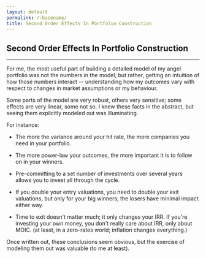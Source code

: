 ```yaml
---
layout: default
permalink: /:basename/
title: Second Order Effects In Portfolio Construction
---
```


## Second Order Effects In Portfolio Construction

----

For me, the most useful part of building a detailed model of my angel portfolio was not the numbers in the model, but rather, getting an intuition of how those numbers interact -- understanding how my outcomes vary with respect to changes in market assumptions or my behaviour.  

Some parts of the model are very robust, others very sensitive; some effects are very linear, some not so.  I knew these facts in the abstract, but seeing them explicitly modeled out was illuminating.

For instance:

* The more the variance around your hit rate, the more companies you need in your portfolio.

* The more power-law your outcomes, the more important it is to follow on in your winners.  

* Pre-committing to a set number of investments over several years allows you to invest all through the cycle.

* If you double your entry valuations, you need to double your exit valuations, but only for your big winners; the losers have minimal impact either way.

* Time to exit doesn't matter much; it only changes your IRR.  If you're investing your own money, you don't really care about IRR, only about MOIC.  (at least, in a zero-rates world; inflation changes everything.)

Once written out, these conclusions seem obvious, but the exercise of modeling them out was valuable (to me at least). 

<br/>
<br/>
<br/>